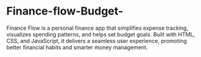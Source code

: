 # Finance-flow-Budget-
Finance Flow is a personal finance app that simplifies expense tracking, visualizes spending patterns, and helps set budget goals. Built with HTML, CSS, and JavaScript, it delivers a seamless user experience, promoting better financial habits and smarter money management.
